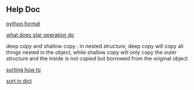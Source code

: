 ## Help Doc

[python format](https://pyformat.info/#conversion_flags)

[what does star operation do](http://stackoverflow.com/questions/2921847/what-does-the-star-operator-mean)

deep copy and shallow copy : in nested structure, deep copy  will copy all things nested in the object, while shallow copy will only copy the outer structure and the inside is not copied but borrowed from the original object

[sorting how to](https://docs.python.org/2/howto/sorting.html#sortinghowto)

[sort in dict](http://stackoverflow.com/questions/613183/sort-a-python-dictionary-by-value)
